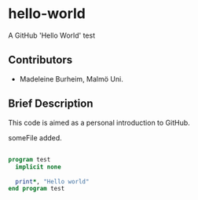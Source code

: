 # hello-world
A GitHub 'Hello World' test

## Contributors
- Madeleine Burheim, Malmö Uni.

## Brief Description
This code is aimed as a personal introduction to GitHub.

someFile added.

##
```fortran
program test
  implicit none
  
  print*, "Hello world"
end program test
```
